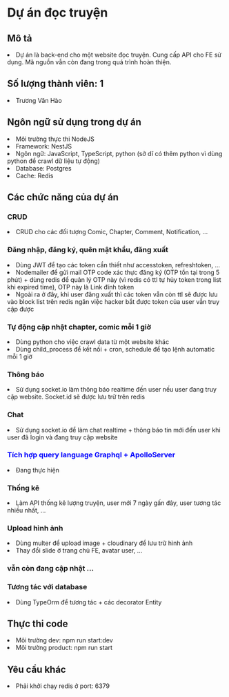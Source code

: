 <h1> Dự án đọc truyện </h1>
<h2> Mô tả </h2>
<li> Dự án là back-end cho một website đọc truyện. Cung cấp API cho FE sử dụng. Mã nguồn vẫn còn đang trong quá trình hoàn thiện.</li>
<h2> Số lượng thành viên: 1 </h2>
<li> Trương Văn Hào</li>
<h2> Ngôn ngữ sử dụng trong dự án </h2>
<li> Môi trường thực thi NodeJS </li>
<li> Framework: NestJS </li>
<li> Ngôn ngữ: JavaScript, TypeScript, python (sở dĩ có thêm python vì dùng python để crawl dữ liệu tự động)</li>
<li> Database: Postgres </li>
<li> Cache: Redis </li>
<h2> Các chức năng của dự án </h2>
<h3> CRUD </h3>
<li> CRUD cho các đối tượng Comic, Chapter, Comment, Notification, ... </li>
<h3> Đăng nhập, đăng ký, quên mật khẩu, đăng xuất </h3>
<li> Dùng JWT để tạo các token cần thiết như accesstoken, refreshtoken, ... </li>
<li> Nodemailer để gửi mail OTP code xác thực đăng ký (OTP tồn tại trong 5 phút) + dùng redis để quản lý OTP này (vì redis có ttl tự hủy token trong list khi expired time), OTP này là Link đính token</li>
<li> Ngoài ra ở đây, khi user đăng xuất thì các token vẫn còn ttl sẽ được lưu vào block list trên redis ngăn việc hacker bắt được token của user vẫn truy cập được </li>
<h3> Tự động cập nhật chapter, comic mỗi 1 giờ </h3> 
<li> Dùng python cho việc crawl data từ một website khác </li>
<li> Dùng child_process để kết nối + cron, schedule để tạo lệnh automatic mỗi 1 giờ </li>
<h3> Thông báo </h3>
<li> Sử dụng socket.io làm thông báo realtime đến user nếu user đang truy cập website. Socket.id sẽ được lưu trữ trên redis </li>
<h3> Chat </h3>
<li> Sử dụng socket.io để làm chat realtime + thông báo tin mới đến user khi user đã login và đang truy cập website </li>
<h3 style="color:blue;"> Tích hợp query language Graphql + ApolloServer</h3>
<li> Đang thực hiện </li>
<h3> Thống kê </h3>
<li> Làm API thống kê lượng truyện, user mới 7 ngày gấn đây, user tương tác nhiều nhất, ... </li>
<h3> Upload hình ảnh </h3>
<li> Dùng multer để upload image + cloudinary để lưu trữ hình ảnh </li>
<li> Thay đổi slide ở trang chủ FE, avatar user, ... </li>
<h3> vẫn còn đang cập nhật ... </h3>
<h3> Tương tác với database </h3>
<li> Dùng TypeOrm để tương tác + các decorator Entity </li>

<h2> Thực thi code </h2>
<li>Môi trường dev: npm run start:dev </li>
<li>Môi trường product: npm run start </li>

<h2> Yêu cầu khác </h2>
<li> Phải khởi chạy redis ở port: 6379 </li>
